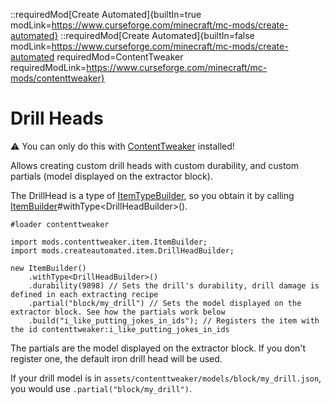 ::requiredMod[Create Automated]{builtIn=true modLink=https://www.curseforge.com/minecraft/mc-mods/create-automated} ::requiredMod[Create Automated]{builtIn=false modLink=https://www.curseforge.com/minecraft/mc-mods/create-automated requiredMod=ContentTweaker requiredModLink=https://www.curseforge.com/minecraft/mc-mods/contenttweaker}

# Drill Heads

⚠ You can only do this with [ContentTweaker](https://www.curseforge.com/minecraft/mc-mods/contenttweaker) installed!

Allows creating custom drill heads with custom durability, and custom partials (model displayed on the extractor block).

The DrillHead is a type of [ItemTypeBuilder](/mods/contenttweaker/API/item/ItemTypeBuilder), so you obtain it by calling [ItemBuilder](/mods/contenttweaker/API/item/ItemBuilder)#withType&lt;DrillHeadBuilder&gt;().

```zenscript
#loader contenttweaker

import mods.contenttweaker.item.ItemBuilder;
import mods.createautomated.item.DrillHeadBuilder;

new ItemBuilder()
    .withType<DrillHeadBuilder>()
    .durability(9898) // Sets the drill's durability, drill damage is defined in each extracting recipe
    .partial("block/my_drill") // Sets the model displayed on the extractor block. See how the partials work below
    .build("i_like_putting_jokes_in_ids"); // Registers the item with the id contenttweaker:i_like_putting_jokes_in_ids
```

The partials are the model displayed on the extractor block. If you don't register one, the default iron drill head will be used.


If your drill model is in `assets/contenttweaker/models/block/my_drill.json`, you would use `.partial("block/my_drill")`.
